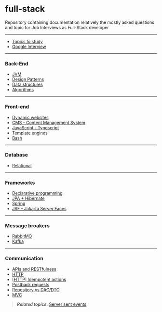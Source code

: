 # full-stack

Repository containing documentation relatively the mostly asked questions and topic for Job Interviews as Full-Stack developer

---

- [Topics to study](Topics%20to%20study/README.md)
- [Google Interview](Google%20Interview/README.md)

---
### Back-End
- [JVM](JVM/README.md)
- [Design Patterns](Design%20Patterns.md)
- [Data structures](Data%20structures.md)
- [Algorithms](Algorithms.md)
---
### Front-end
- [Dynamic websites](Dynamic%20websites.md)
- [CMS - Content Management System](CMS%20-%20Content%20Management%20System.md)
- [JavaScript - Typescript](JavaScript%20-%20Typescript/README.md)
- [Template engines](Template%20engines/README.md)
- [Bash](Bash/README.md)
---
### Database
- [Relational](Relational/README.md)
---
### Frameworks
- [Declarative programming](Declarative%20programming.md)
- [JPA + Hibernate](JPA%20&%20Co./README.md)
- [Spring](Spring/README.md)
- [JSF - Jakarta Server Faces](JSF%20-%20Jakarta%20Server%20Faces/README.md)
---
### Message broakers
- [RabbitMQ](RabbitMQ.md)
- [Kafka](Kafka.md)
---
### Communication
- [APIs and RESTfulness](APIs%20and%20RESTfulness.md)
- [HTTP](HTTP.md)
- [[HTTP] Idempotent actions]([HTTP]%20Idempotent%20actions.md)
- [Postback requests](Postback%20requests.md)
- [Repository vs DAO/DTO](Repository%20vs%20DAO%20DTO.md)
- [MVC](MVC.md)
> ***Related topics:*** 
> [Server sent events](Server%20sent%20events.md)




